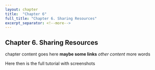 ```yaml
---
layout: chapter
title:  "Chapter 6"
full_title: "Chapter 6. Sharing Resources"
excerpt_separator: <!--more-->
---
```


## Chapter 6. Sharing Resources
chapter content goes here
__maybe some links__
_other content_
more words

<!--more-->
Here
then is the
full tutorial with
screenshots
